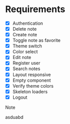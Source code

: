# Requirements

- [x] Authentication
- [x] Delete note
- [x] Create note
- [x] Toggle note as favorite
- [x] Theme switch
- [X] Color select
- [x] Edit note
- [x] Register user
- [x] Search notes
- [x] Layout responsive
- [x] Empty component
- [x] Verify theme colors
- [x] Skeleton loaders
- [x] Logout

> [!NOTE]
> asduabd
